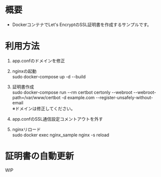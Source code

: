 # 概要
* DockerコンテナでLet's EncryptのSSL証明書を作成するサンプルです。

# 利用方法
1. app.confのドメインを修正

1. nginxの起動  
sudo docker-compose up -d --build

1. 証明書作成  
sudo docker-compose run --rm certbot certonly --webroot --webroot-path=/var/www/certbot -d example.com --register-unsafely-without-email  
※ドメインは修正してください。

1. app.confのSSL通信設定コメントアウトを外す

1. nginxリロード  
sudo docker exec nginx_sample nginx -s reload

# 証明書の自動更新
WIP